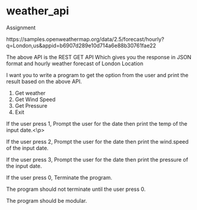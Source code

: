 # weather_api
Assignment
<p>https://samples.openweathermap.org/data/2.5/forecast/hourly?q=London,us&appid=b6907d289e10d714a6e88b30761fae22</p>

The above API is the REST GET API Which gives you the response in JSON format and hourly weather forecast of London Location

I want you to write a program to get the option from the user and print the result based on the above API.
1. Get weather
2. Get Wind Speed
3. Get Pressure
0. Exit

<p>If the user press 1, Prompt the user for the date then print the temp of the input date.<\p>
<p>If the user press 2, Prompt the user for the date then print the wind.speed of the input date.</p>
<p>If the user press 3, Prompt the user for the date then print the pressure of the input date.</p>
<p>If the user press 0, Terminate the program.</p>

<p>The program should not terminate until the user press 0.</p>
<p>The program should be modular.</p>

